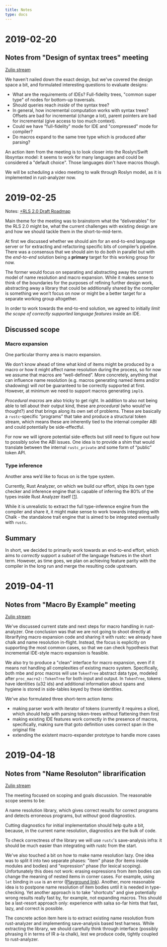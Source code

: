```yaml
---
title: Notes
type: docs
---
```

# 2019-02-20

## Notes from "Design of syntax trees" meeting

[Zulip stream](https://rust-lang.zulipchat.com/#narrow/stream/185405-t-compiler.2Fwg-rls-2.2E0/topic/Design.20meeting.3A.20syntax.20trees)

We haven't nailed down the exact design, but we've covered the design space a
bit, and formulated interesting questions to evaluate designs:

* What are the requirements of IDEs? Full-fidelity trees, "common super type"
  of nodes for bottom-up traversals.
* Should queries reach *inside* of the syntax tree?
* In general, how incremental computation works with syntax trees? Offsets are
  bad for incremental (change a lot), parent pointers are bad for incremental
  (give access to too much context).
* Could we have "full-fidelity" mode for IDE and "compressed" mode for compiler?
* Do macros expand to the same tree type which is produced after parsing?

An action item from the meeting is to look closer into the Roslyn/Swift
libsyntax model: it seems to work for many languages and could be considered a
"default choice". Those languages don't have macros though.

We will be scheduling a video meeting to walk through Roslyn model, as it is
implemented in rust-analyzer now.

# 2019-02-25

Notes: [+RLS 2.0 Draft Roadmap](https://paper.dropbox.com/doc/RLS-2.0-Draft-Roadmap-QCp2fFoPcfL3FUSlqDHxw)

Main theme for the meeting was to brainstorm what the “deliverables” for the RLS 2.0 might be, what the current challenges with existing design are and how we should tackle them in the short-to-mid-term.

At first we discussed whether we should aim for an end-to-end language server or for extracting and refactoring specific bits of compiler’s pipeline. There was a consensus that we should aim to do _both_ in parallel but with the _end-to-end_ solution being a **primary** target for this working group for now.

The former would focus on separating and abstracting away the current model of name resolution and macro expansion. While it makes sense to think of the boundaries for the purposes of refining further design work, abstracting away a library that could be additionally shared by the compiler is something we won’t focus on now or might be a better target for a separate working group altogether.

In order to work towards the end-to-end solution, we agreed to initially _limit the scope of correctly supported language features_ inside an IDE.

## Discussed scope
### Macro expansion

One particular thorny area is macro expansion.

We don’t know ahead of time what kind of items might be produced by a macro or how it might affect name resolution during the process, so for now we assume that macros are “well-defined”. More concretely, anything that can influence name resolution (e.g. macros generating named items and/or shadowing) will _not_ be guaranteed to be correctly supported at first. However, at minimum we need to support macros generating `impl`s.

_Procedural macros_ are also tricky to get right. In addition to also not being able to tell about their output kind, these are _procedural_ (who would’ve thought?) and that brings along its own set of problems. These are basically a `rustc`-specific “programs” that take and produce a structural token stream, which means these are inherently tied to the internal compiler ABI and could potentially be side-effectful.

For now we will ignore potential side-effects but still need to figure out how to possibly solve the ABI issues. One idea is to provide a shim that would translate between the internal `rustc_private` and some form of “public” token API.

### Type inference

Another area we’d like to focus on is the type system.

Currently, Rust Analyzer, on which we build our effort, ships its own type checker and inference engine that is capable of inferring the 80% of the types inside Rust Analyzer itself [[1](https://rust-lang.zulipchat.com/#narrow/stream/185405-t-compiler.2Fwg-rls-2.2E0/topic/Type.20inference.20progress)].

While it is unrealistic to extract the full type-inference engine from the compiler and share it, it might make sense to work towards integrating with Chalk - the standalone trait engine that is aimed to be integrated eventually with `rustc`.

## Summary

In short, we decided to primarily work towards an end-to-end effort, which aims to _correctly_ support a _subset_ of the language features in the short term. However, as time goes, we plan on achieving feature parity with the compiler in the long run and merge the resulting code upstream.

# 2019-04-11

## Notes from "Macro By Example" meeting

[Zulip stream](https://rust-lang.zulipchat.com/#narrow/stream/185405-t-compiler.2Fwg-rls-2.2E0/topic/MBE.20discussion)

We've discussed current state and next steps for macro handling in rust-analyzer. One conclusion was that we are not going to shoot directly at librarifying macro expansion code and sharing it with rustc: we already have chalk and name resolution in-flight. Instead, the focus is explicitly on supporting the most common cases, so that we can check hypothesis that incremental IDE-style macro expansion is feasible.

We also try to produce a "clean" interface for macro expansion, even if it means not handling all complexities of existing macro system. Specifically, both mbe and proc macros will use `TokenTree` abstract data type, modeled after `proc_macro2::TokenTree` for both input and output. In `TokenTree`, tokens have identities (u32 ids) and additional information about spans and hygiene is stored in side-tables keyed by these identities.

We've also formulated three short-term action items:

* making parser work with iterator of tokens (currently it requires a slice), which should help with parsing token-trees without flattening them first
* making existing IDE features work correctly in the presence of macros, specifically, making sure that goto definition uses correct span in the original file
* extending the existent macro-expander prototype to handle more cases

# 2019-04-18

## Notes from "Name Resoluton" librarification

[Zulip stream](https://rust-lang.zulipchat.com/#narrow/stream/185405-t-compiler.2Fwg-rls-2.2E0/topic/Name.20resolution.20librarification.202019-04-18)

The meeting focused on scoping and goals discussion. The reasonable scope seems to be:

A name resolution library, which gives correct results for correct programs and detects erroneous programs, but *without* good diagnostics.

Cutting diagnostics for initial implementation should help quite a bit, because, in the current name resolution, diagnostics are the bulk of code.

To check correctness of the library we will use `rustc`'s save-analysis infra: it should be much easier than integrating with rustc from the start.

We've also touched a bit on how to make name resolution lazy. One idea was to split it into two separate phases: "item" phase (for items inside modules and bodies) and "expression" phase (for lexical scoping). Unfortunately this does not work: erasing expressions from item bodies can change the meaning of nested items in corner cases. For example, using `let` binding in `use` is an error ([Playground link](https://play.rust-lang.org/?version=stable&mode=debug&edition=2018&gist=faf6ea2a0543aa5eac9b503ca0a8b757)). Another, more reasonable idea is to postpone name resolution of item bodies until it is needed in type-checking. Yet another approach is to take "shortcuts" and give potentially wrong results really fast by, for example, not expanding macros. This should be a last-resort approach only: experience with salsa so-far hints that fast, lazy, and correct is possible.

The concrete action item here is to extract existing name resolution from rust-analyzer and implementing save-analysis based test harness. While extracting the library, we should carefully think through interface (possibly phrasing it in terms of IR a-la chalk), lest we produce code, tightly coupled to rust-analyzer.
